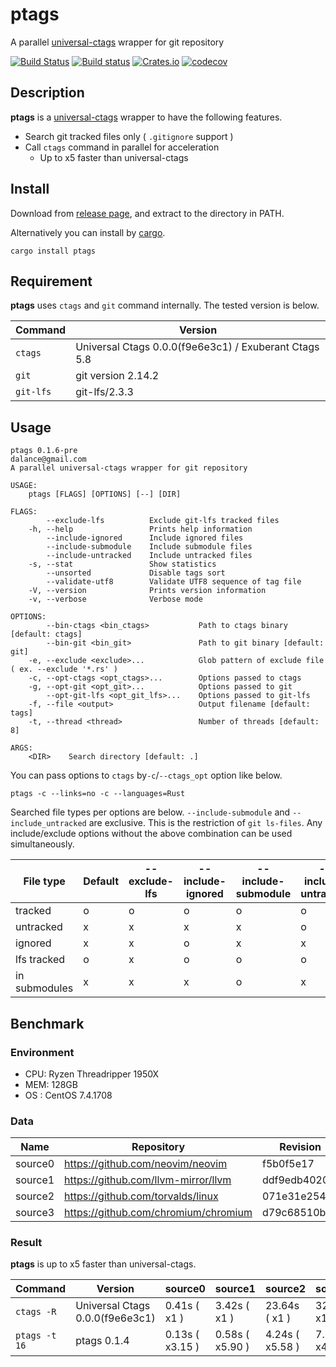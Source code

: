 # ptags
A parallel [universal-ctags](https://ctags.io) wrapper for git repository

[![Build Status](https://travis-ci.org/dalance/ptags.svg?branch=master)](https://travis-ci.org/dalance/ptags)
[![Build status](https://ci.appveyor.com/api/projects/status/9a5jhfnxnmf7x0xo?svg=true)](https://ci.appveyor.com/project/dalance/ptags)
[![Crates.io](https://img.shields.io/crates/v/ptags.svg)](https://crates.io/crates/ptags)
[![codecov](https://codecov.io/gh/dalance/ptags/branch/master/graph/badge.svg)](https://codecov.io/gh/dalance/ptags)

## Description

**ptags** is a [universal-ctags](https://ctags.io) wrapper to have the following features.
- Search git tracked files only ( `.gitignore` support )
- Call `ctags` command in parallel for acceleration
    - Up to x5 faster than universal-ctags

## Install
Download from [release page](https://github.com/dalance/ptags/releases/latest), and extract to the directory in PATH.

Alternatively you can install by [cargo](https://crates.io).

```
cargo install ptags
```

## Requirement

**ptags** uses `ctags` and `git` command internally.
The tested version is below.

| Command   | Version                                               |
| --------- | ----------------------------------------------------- |
| `ctags`   | Universal Ctags 0.0.0(f9e6e3c1) / Exuberant Ctags 5.8 |
| `git`     | git version 2.14.2                                    |
| `git-lfs` | git-lfs/2.3.3                                         |

## Usage

```
ptags 0.1.6-pre
dalance@gmail.com
A parallel universal-ctags wrapper for git repository

USAGE:
    ptags [FLAGS] [OPTIONS] [--] [DIR]

FLAGS:
        --exclude-lfs          Exclude git-lfs tracked files
    -h, --help                 Prints help information
        --include-ignored      Include ignored files
        --include-submodule    Include submodule files
        --include-untracked    Include untracked files
    -s, --stat                 Show statistics
        --unsorted             Disable tags sort
        --validate-utf8        Validate UTF8 sequence of tag file
    -V, --version              Prints version information
    -v, --verbose              Verbose mode

OPTIONS:
        --bin-ctags <bin_ctags>           Path to ctags binary [default: ctags]
        --bin-git <bin_git>               Path to git binary [default: git]
    -e, --exclude <exclude>...            Glob pattern of exclude file ( ex. --exclude '*.rs' )
    -c, --opt-ctags <opt_ctags>...        Options passed to ctags
    -g, --opt-git <opt_git>...            Options passed to git
        --opt-git-lfs <opt_git_lfs>...    Options passed to git-lfs
    -f, --file <output>                   Output filename [default: tags]
    -t, --thread <thread>                 Number of threads [default: 8]

ARGS:
    <DIR>    Search directory [default: .]
```

You can pass options to `ctags` by`-c`/`--ctags_opt` option like below.

```
ptags -c --links=no -c --languages=Rust
```

Searched file types per options are below.
`--include-submodule` and `--include_untracked` are exclusive.
This is the restriction of `git ls-files`.
Any include/exclude options without the above combination can be used simultaneously.

| File type     | Default  | --exclude-lfs | --include-ignored | --include-submodule | --include-untracked |
| ------------- | -------- | ------------- | ----------------- | ------------------- | ------------------- |
| tracked       | o        | o             | o                 | o                   | o                   |
| untracked     | x        | x             | x                 | x                   | o                   |
| ignored       | x        | x             | o                 | x                   | x                   |
| lfs tracked   | o        | x             | o                 | o                   | o                   |
| in submodules | x        | x             | x                 | o                   | x                   |

## Benchmark

### Environment
- CPU: Ryzen Threadripper 1950X
- MEM: 128GB
- OS : CentOS 7.4.1708

### Data

| Name    | Repository                           | Revision     | Files  | Size[GB] |
| ------- | ------------------------------------ | ------------ | ------ | -------- |
| source0 | https://github.com/neovim/neovim     | f5b0f5e17    | 2370   | 0.1      |
| source1 | https://github.com/llvm-mirror/llvm  | ddf9edb4020  | 29670  | 1.2      |
| source2 | https://github.com/torvalds/linux    | 071e31e254e0 | 52998  | 2.2      |
| source3 | https://github.com/chromium/chromium | d79c68510b7e | 293205 | 13       |

### Result

**ptags** is up to x5 faster than universal-ctags.

| Command       | Version                         | source0         | source1         | source2          | source3         |
| ------------- | ------------------------------- | --------------- | --------------- | ---------------- | --------------- |
| `ctags -R`    | Universal Ctags 0.0.0(f9e6e3c1) | 0.41s ( x1 )    | 3.42s ( x1 )    | 23.64s ( x1 )    | 32.23 ( x1 )    |
| `ptags -t 16` | ptags 0.1.4                     | 0.13s ( x3.15 ) | 0.58s ( x5.90 ) | 4.24s  ( x5.58 ) | 7.27s ( x4.43 ) |

